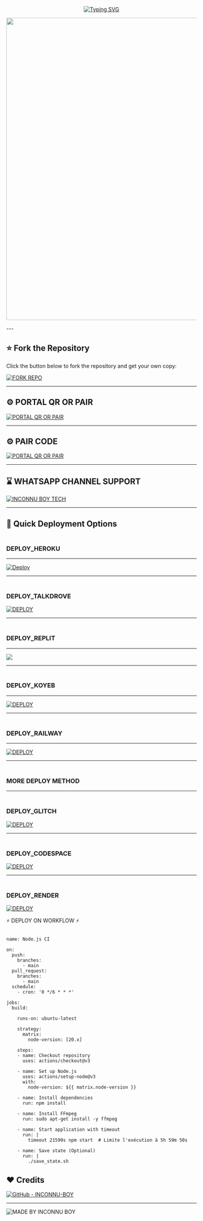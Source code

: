 <p align="center">
  <a href="https://git.io/typing-svg">
    <img src="https://readme-typing-svg.demolab.com?font=Black+Ops+One&size=80&pause=1000&color=8A2BE2&center=true&vCenter=true&width=1000&height=200&lines=INCONNU+XD+V2;VERSION+2.0.0;BY+INCONNU+BOY+TECH" alt="Typing SVG" />
  </a>
</p>

<p align="center">
  <img src="https://files.catbox.moe/e1k73u.jpg" width="800"/>
</p>
---

## ⭐ Fork the Repository

Click the button below to fork the repository and get your own copy:

[![FORK REPO](https://img.shields.io/badge/FORK%20REPO-Click%20Here-007ACC?style=for-the-badge&logo=github)](https://github.com/INCONNU-BOY/INCONNU-XD-V2/fork)

---

## ⚙️ PORTAL QR OR PAIR 

[![PORTAL QR OR PAIR ](https://img.shields.io/badge/GET%20SESSION_ID-Generate%20Now-4CAF50?style=for-the-badge&logo=whatsapp)](https://inconnu-boy-tech-bot.onrender.com/)

---
## ⚙️ PAIR CODE

[![PORTAL QR OR PAIR ](https://img.shields.io/badge/GET%20SESSION_ID-Generate%20Now-4CAF50?style=for-the-badge&logo=whatsapp)](https://inconnu-boy-tech-bot.onrender.com/pair)

---
## ⌛ WHATSAPP CHANNEL SUPPORT 

[![INCONNU BOY TECH](https://img.shields.io/badge/JOIN%20MY-WHATSAPP%20CHANNEL-25D366?style=for-the-badge&logo=whatsapp)](https://whatsapp.com/channel/0029Vb6T8td5K3zQZbsKEU1R)

---

## 🚀 Quick Deployment Options

### <br>   DEPLOY_HEROKU 

------------
 
[![Deploy](https://www.herokucdn.com/deploy/button.svg)](https://dashboard.heroku.com/new-app?template=https://github.com/INCONNU-BOY/INCONNU-XD-V2)

----------

### <br>   DEPLOY_TALKDROVE 

<a href='https://host.talkdrove.com/dashboard/select-bot/prepare-deployment?botId=51' target="_blank"><img alt='DEPLOY' src='https://img.shields.io/badge/DEPLOY-NOW-h?color=navy&style=for-the-badge&logo=visualstudiocode'/></a></p>

----------

### <br>    DEPLOY_REPLIT 

-------------

<p align="left"><a href="https://repl.it/github/INCONNU-BOY/INCONNU-XD-V2"> <img src='https://img.shields.io/badge/-REPLIT-orange?style=for-the-badge&logo=replit&logoColor=white'/></a>

--------------

### <br>   DEPLOY_KOYEB 
---------

<a href='https://app.koyeb.com/auth/signin' target="_blank"><img alt='DEPLOY' src='https://img.shields.io/badge/-KOYEB-blue?style=for-the-badge&logo=koyeb&logoColor=white'/></a>

------------

### <br>   DEPLOY_RAILWAY 


-------------

<a href='https://railway.app/new' target="_blank"><img alt='DEPLOY' src='https://img.shields.io/badge/RAILWAY-h?color=black&style=for-the-badge&logo=railway'/></a></p>

---------------

### <br>  MORE DEPLOY METHOD 

--------

### <br>    DEPLOY_GLITCH 

<a href='https://glitch.com/signup' target="_blank"><img alt='DEPLOY' src='https://img.shields.io/badge/GLITCH-h?color=pink&style=for-the-badge&logo=glitch'/></a></p>

--------

### <br>    DEPLOY_CODESPACE 

<a href='https://github.com/codespaces/new' target="_blank"><img alt='DEPLOY' src='https://img.shields.io/badge/CODESPACE-h?color=navy&style=for-the-badge&logo=visualstudiocode'/></a></p>

--------

### <br>    DEPLOY_RENDER 

<a href='https://dashboard.render.com' target="_blank"><img alt='DEPLOY' src='https://img.shields.io/badge/RENDER-h?color=maroon&style=for-the-badge&logo=render'/></a></p>



⚡ DEPLOY ON WORKFLOW ⚡

```

name: Node.js CI

on:
  push:
    branches:
      - main
  pull_request:
    branches:
      - main
  schedule:
    - cron: '0 */6 * * *'  

jobs:
  build:

    runs-on: ubuntu-latest

    strategy:
      matrix:
        node-version: [20.x]

    steps:
    - name: Checkout repository
      uses: actions/checkout@v3

    - name: Set up Node.js
      uses: actions/setup-node@v3
      with:
        node-version: ${{ matrix.node-version }}

    - name: Install dependencies
      run: npm install

    - name: Install FFmpeg
      run: sudo apt-get install -y ffmpeg

    - name: Start application with timeout
      run: |
        timeout 21590s npm start  # Limite l'exécution à 5h 59m 50s

    - name: Save state (Optional)
      run: |
        ./save_state.sh
```

## ❤️ Credits
[![GitHub - INCONNU-BOY](https://img.shields.io/badge/GitHub-INCONNU--BOY-181717?style=for-the-badge&logo=github)](https://github.com/INCONNU-BOY)

---

![MADE BY INCONNU BOY](https://img.shields.io/badge/MADE%20BY-INCONNU%20BOY-blueviolet?style=for-the-badge&logo=markdown)
